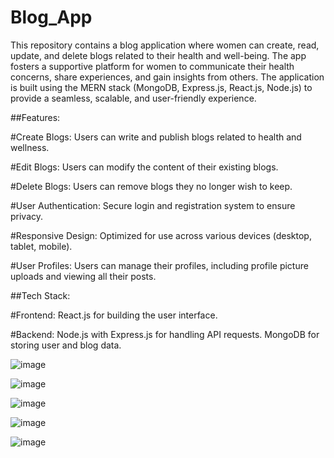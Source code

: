 # Blog_App

This repository contains a blog application where women can create, read, update, and delete blogs related to their health and well-being. The app fosters a supportive platform for women to communicate their health concerns, share experiences, and gain insights from others. The application is built using the MERN stack (MongoDB, Express.js, React.js, Node.js) to provide a seamless, scalable, and user-friendly experience.

##Features:

#Create Blogs: 
Users can write and publish blogs related to health and wellness.

#Edit Blogs: 
Users can modify the content of their existing blogs.

#Delete Blogs: 
Users can remove blogs they no longer wish to keep.

#User Authentication: 
Secure login and registration system to ensure privacy.

#Responsive Design: 
Optimized for use across various devices (desktop, tablet, mobile).

#User Profiles: 
Users can manage their profiles, including profile picture uploads and viewing all their posts.


##Tech Stack:

#Frontend:
React.js for building the user interface.

#Backend:
Node.js with Express.js for handling API requests.
MongoDB for storing user and blog data.

![image](https://github.com/user-attachments/assets/4c620cd8-dbfd-4040-9146-ba30ff78148d)

![image](https://github.com/user-attachments/assets/6608c639-379b-44c5-bf22-b529a1b497a0)

![image](https://github.com/user-attachments/assets/832d5884-92d7-40d6-8079-e5d8dd88d755)

![image](https://github.com/user-attachments/assets/f11a3775-34ea-4193-a73a-bb742089bdc6)

![image](https://github.com/user-attachments/assets/f225b14b-c59b-4bb0-9d2d-0205ef790459)



